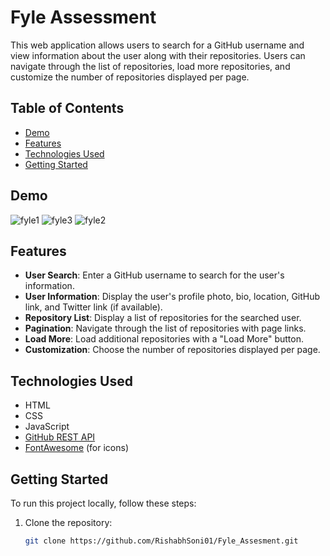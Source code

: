 # Fyle Assessment

This web application allows users to search for a GitHub username and view information about the user along with their repositories. Users can navigate through the list of repositories, load more repositories, and customize the number of repositories displayed per page.

## Table of Contents

- [Demo](#demo)
- [Features](#features)
- [Technologies Used](#technologies-used)
- [Getting Started](#getting-started)


## Demo

![fyle1](https://github.com/RishabhSoni01/Fyle_Assessment/assets/80063042/c54ea984-ef3a-41a0-8cb3-f7b3489ca014)
![fyle3](https://github.com/RishabhSoni01/Fyle_Assessment/assets/80063042/fd08df31-3ae1-4f1e-90ed-a9d934a55819)
![fyle2](https://github.com/RishabhSoni01/Fyle_Assessment/assets/80063042/3d1298e5-93c7-4fc9-beae-d3aacc7ed66f)


## Features

- **User Search**: Enter a GitHub username to search for the user's information.
- **User Information**: Display the user's profile photo, bio, location, GitHub link, and Twitter link (if available).
- **Repository List**: Display a list of repositories for the searched user.
- **Pagination**: Navigate through the list of repositories with page links.
- **Load More**: Load additional repositories with a "Load More" button.
- **Customization**: Choose the number of repositories displayed per page.

## Technologies Used

- HTML
- CSS
- JavaScript
- [GitHub REST API](https://developer.github.com/v3/)
- [FontAwesome](https://fontawesome.com/) (for icons)

## Getting Started

To run this project locally, follow these steps:

1. Clone the repository:

   ```bash
   git clone https://github.com/RishabhSoni01/Fyle_Assesment.git
